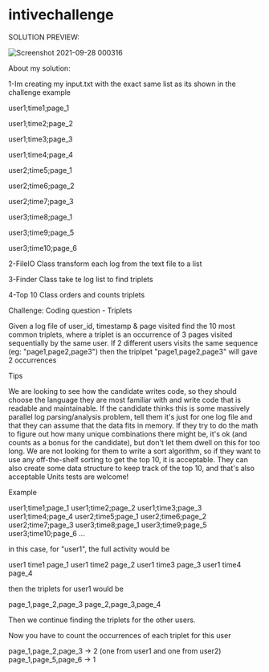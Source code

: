 # intivechallenge

SOLUTION PREVIEW:

![Screenshot 2021-09-28 000316](https://user-images.githubusercontent.com/62064327/135017229-8ddc7619-9225-4309-a866-e17b36d45376.png)

About my solution:

1-Im creating my input.txt with the exact same list as its shown in the challenge example

user1;time1;page_1

user1;time2;page_2

user1;time3;page_3

user1;time4;page_4

user2;time5;page_1

user2;time6;page_2

user2;time7;page_3

user3;time8;page_1

user3;time9;page_5

user3;time10;page_6

2-FileIO Class transform each log from the text file to a list

3-Finder Class take te log list to find triplets

4-Top 10 Class orders and counts triplets



Challenge: 
Coding question - Triplets

Given a log file of user_id, timestamp & page visited find the 10 most common triplets, where a triplet is an occurrence of 3 pages visited sequentially by the same user.
If 2 different users visits the same sequence (eg: "page1,page2,page3") then the triplpet "page1,page2,page3" will gave 2 occurrences



Tips

We are looking to see how the candidate writes code, so they should choose the language they are most familiar with and write code that is readable and maintainable.
If the candidate thinks this is some massively parallel log parsing/analysis problem, tell them it's just for one log file and that they can assume that the data fits in memory. If they try to do the math to figure out how many unique combinations there might be, it's ok (and counts as a bonus for the candidate), but don't let them dwell on this for too long.
We are not looking for them to write a sort algorithm, so if they want to use any off-the-shelf sorting to get the top 10, it is acceptable. They can also create some data structure to keep track of the top 10, and that's also acceptable
Units tests are welcome!

Example

user1;time1;page_1
user1;time2;page_2
user1;time3;page_3
user1;time4;page_4
user2;time5;page_1
user2;time6;page_2
user2;time7;page_3
user3;time8;page_1
user3;time9;page_5
user3;time10;page_6
...

in this case, for "user1", the full activity would be

user1 time1 page_1
user1 time2 page_2
user1 time3 page_3
user1 time4 page_4

then the triplets for user1 would be

page_1,page_2,page_3
page_2,page_3,page_4

Then we continue finding the triplets for the other users.

Now you have to count the occurrences of each triplet for this user

page_1,page_2,page_3 -> 2 (one from user1 and one from user2)
page_1,page_5,page_6 -> 1 




